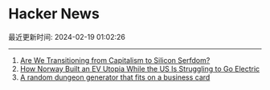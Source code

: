 # Hacker News

最近更新时间: 2024-02-19 01:02:26

--- 
1. [Are We Transitioning from Capitalism to Silicon Serfdom?](https://jacobin.com/2024/02/yanis-varoufakis-techno-feudalism-capitalism-interview/) 
2. [How Norway Built an EV Utopia While the US Is Struggling to Go Electric](https://www.youtube.com/watch?v=R5DbRyeZNRk) 
3. [A random dungeon generator that fits on a business card](https://gist.github.com/munificent/b1bcd969063da3e6c298be070a22b604) 

